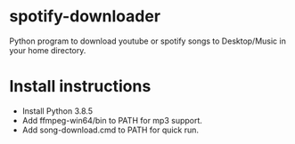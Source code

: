 # spotify-downloader
Python program to download youtube or spotify songs to Desktop/Music in your home directory.

# Install instructions

* Install Python 3.8.5
* Add ffmpeg-win64/bin to PATH for mp3 support.
* Add song-download.cmd to PATH for quick run.
